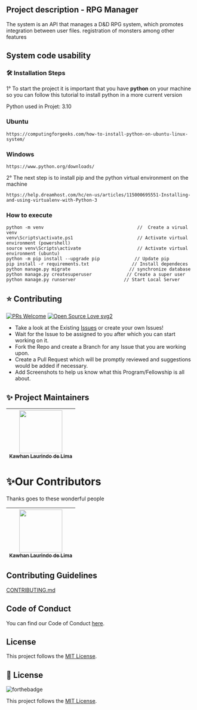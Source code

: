 ## Project description - RPG Manager
<p>The system is an API that manages a D&D RPG system, which promotes integration between user files. registration of monsters among other features</p>

## System code usability

### 🛠️ Installation Steps


1° To start the project it is important that you have __python__ on your machine so you can follow this tutorial to install python in a more current version 

Python used in Projet: 3.10

### Ubuntu 

```
https://computingforgeeks.com/how-to-install-python-on-ubuntu-linux-system/
```

### Windows

```
https://www.python.org/downloads/
```

2° The next step is to install pip and the python virtual environment on the machine

```
https://help.dreamhost.com/hc/en-us/articles/115000695551-Installing-and-using-virtualenv-with-Python-3
```

### How to execute

```
python -m venv                                   //  Create a virual venv
venv\Scripts\activate.ps1                        // Activate virtual environment (powershell)
source venv\Scripts\activate                     // Activate virtual environment (ubuntu)
python -m pip install --upgrade pip             // Update pip
pip install -r requirements.txt                // Install dependeces
python manage.py migrate                      // synchronize database
python manage.py createsuperuser             // Create a super user
python manage.py runserver                  // Start Local Server
```

## ⭐ Contributing

[![PRs Welcome](https://img.shields.io/badge/PRs-welcome-brightgreen.svg?style=flat-square)](http://makeapullrequest.com)
[![Open Source Love svg2](https://badges.frapsoft.com/os/v2/open-source.svg?v=103)](https://github.com/ellerbrock/open-source-badges/)

-   Take a look at the Existing [Issues]() or create your own Issues!
-   Wait for the Issue to be assigned to you after which you can start working on it.
-   Fork the Repo and create a Branch for any Issue that you are working upon.
-   Create a Pull Request which will be promptly reviewed and suggestions would be added if necessary.
-   Add Screenshots to help us know what this Program/Fellowship is all about.

## ✨ Project Maintainers

| [<img src="https://avatars.githubusercontent.com/u/69232156?v=4" width=115><br><sub>Kawhan Laurindo de Lima</sub>](https://github.com/Kawhan) | 
| :---: | 



# ✨Our Contributors

Thanks goes to these wonderful people

<!-- ALL-CONTRIBUTORS-LIST:START - Do not remove or modify this section -->

| [<img src="https://avatars.githubusercontent.com/u/69232156?v=4" width=115><br><sub>Kawhan Laurindo de Lima</sub>](https://github.com/Kawhan) | 
| :---: | 

## Contributing Guidelines

[CONTRIBUTING.md](/CONTRIBUTING.md)

## Code of Conduct

You can find our Code of Conduct [here](/CODE_OF_CONDUCT.md).

## License

This project follows the [MIT License](/LICENSE).

<!--
## Discord

[![Discord Shield]()]()

 -->
## 📃 License

![forthebadge](https://github.com/Kawhan/Octobear-RP-manager/blob/master/LICENSE)

This project follows the [MIT License](/LICENSE).

